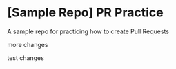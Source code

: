# [Sample Repo] PR Practice
A sample repo for practicing how to create Pull Requests


more changes

test changes

